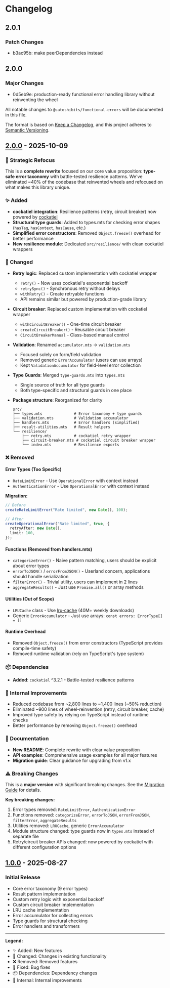 # Changelog

## 2.0.1

### Patch Changes

- b3ac95b: make peerDependencies instead

## 2.0.0

### Major Changes

- 0d5eb9e: production-ready functional error handling library without reinventing the wheel

All notable changes to `@satoshibits/functional-errors` will be documented in this file.

The format is based on [Keep a Changelog](https://keepachangelog.com/en/1.0.0/),
and this project adheres to [Semantic Versioning](https://semver.org/spec/v2.0.0.html).

## [2.0.0] - 2025-10-09

### 🎯 Strategic Refocus

This is a **complete rewrite** focused on our core value proposition: **type-safe error taxonomy** with battle-tested resilience patterns. We've eliminated ~40% of the codebase that reinvented wheels and refocused on what makes this library unique.

### ✨ Added

- **cockatiel integration**: Resilience patterns (retry, circuit breaker) now powered by [cockatiel](https://github.com/connor4312/cockatiel)
- **Structural type guards**: Added to types.mts for checking error shapes (`hasTag`, `hasContext`, `hasCause`, etc.)
- **Simplified error constructors**: Removed `Object.freeze()` overhead for better performance
- **New resilience module**: Dedicated `src/resilience/` with clean cockatiel wrappers

### 🔄 Changed

- **Retry logic**: Replaced custom implementation with cockatiel wrapper

  - `retry()` - Now uses cockatiel's exponential backoff
  - `retrySync()` - Synchronous retry without delays
  - `withRetry()` - Create retryable functions
  - API remains similar but powered by production-grade library

- **Circuit breaker**: Replaced custom implementation with cockatiel wrapper

  - `withCircuitBreaker()` - One-time circuit breaker
  - `createCircuitBreaker()` - Reusable circuit breaker
  - `CircuitBreakerManual` - Class-based manual control

- **Validation**: Renamed `accumulator.mts` → `validation.mts`

  - Focused solely on form/field validation
  - Removed generic `ErrorAccumulator` (users can use arrays)
  - Kept `ValidationAccumulator` for field-level error collection

- **Type Guards**: Merged `type-guards.mts` into `types.mts`

  - Single source of truth for all type guards
  - Both type-specific and structural guards in one place

- **Package structure**: Reorganized for clarity
  ```
  src/
  ├── types.mts              # Error taxonomy + type guards
  ├── validation.mts         # Validation accumulator
  ├── handlers.mts           # Error handlers (simplified)
  ├── result-utilities.mts   # Result helpers
  └── resilience/
      ├── retry.mts          # cockatiel retry wrapper
      ├── circuit-breaker.mts # cockatiel circuit breaker wrapper
      └── index.mts          # Resilience exports
  ```

### ❌ Removed

#### Error Types (Too Specific)

- `RateLimitError` - Use `OperationalError` with context instead
- `AuthenticationError` - Use `OperationalError` with context instead

**Migration:**

```typescript
// Before
createRateLimitError("Rate limited", new Date(), 100);

// After
createOperationalError("Rate limited", true, {
  retryAfter: new Date(),
  limit: 100,
});
```

#### Functions (Removed from handlers.mts)

- `categorizeError()` - Naive pattern matching, users should be explicit about error types
- `errorToJSON()` / `errorFromJSON()` - Userland concern, applications should handle serialization
- `filterError()` - Trivial utility, users can implement in 2 lines
- `aggregateResults()` - Just use `Promise.all()` or array methods

#### Utilities (Out of Scope)

- `LRUCache` class - Use [lru-cache](https://www.npmjs.com/package/lru-cache) (40M+ weekly downloads)
- Generic `ErrorAccumulator` - Just use arrays: `const errors: ErrorType[] = []`

#### Runtime Overhead

- Removed `Object.freeze()` from error constructors (TypeScript provides compile-time safety)
- Removed runtime validation (rely on TypeScript's type system)

### 📦 Dependencies

- **Added**: `cockatiel` ^3.2.1 - Battle-tested resilience patterns

### 🔧 Internal Improvements

- Reduced codebase from ~2,800 lines to ~1,400 lines (~50% reduction)
- Eliminated ~900 lines of wheel-reinvention (retry, circuit breaker, cache)
- Improved type safety by relying on TypeScript instead of runtime checks
- Better performance by removing `Object.freeze()` overhead

### 📝 Documentation

- **New README**: Complete rewrite with clear value proposition
- **API examples**: Comprehensive usage examples for all major features
- **Migration guide**: Clear guidance for upgrading from v1.x

### ⚠️ Breaking Changes

This is a **major version** with significant breaking changes. See the [Migration Guide](./README.md#migration-from-v1x) for details.

**Key breaking changes:**

1. Error types removed: `RateLimitError`, `AuthenticationError`
2. Functions removed: `categorizeError`, `errorToJSON`, `errorFromJSON`, `filterError`, `aggregateResults`
3. Utilities removed: `LRUCache`, generic `ErrorAccumulator`
4. Module structure changed: type guards now in `types.mts` instead of separate file
5. Retry/circuit breaker APIs changed: now powered by cockatiel with different configuration options

## [1.0.0] - 2025-08-27

### Initial Release

- Core error taxonomy (9 error types)
- Result pattern implementation
- Custom retry logic with exponential backoff
- Custom circuit breaker implementation
- LRU cache implementation
- Error accumulator for collecting errors
- Type guards for structural checking
- Error handlers and transformers

---

**Legend:**

- ✨ Added: New features
- 🔄 Changed: Changes in existing functionality
- ❌ Removed: Removed features
- 🔧 Fixed: Bug fixes
- 📦 Dependencies: Dependency changes
- 🔧 Internal: Internal improvements

[2.0.0]: https://github.com/abetoots/satoshibits-services/compare/v1.0.0...v2.0.0
[1.0.0]: https://github.com/abetoots/satoshibits-services/releases/tag/v1.0.0
